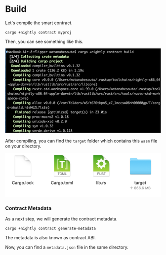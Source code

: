 # Build

Let's compile the smart contract.

```text
cargo +nightly contract myproj
```

Then, you can see something like this.

![](../../.gitbook/assets/sukurnshotto-2020-06-21-103323png.png)

After compiling, you can find the `target` folder which contains  this  `wasm` file on your directory.

![](../../.gitbook/assets/sukurnshotto-2020-06-21-103443png.png)

### Contract Metadata

As a next step,  we will generate the contract metadata.

```text
cargo +nightly contract generate-metadata
```

The metadata is also known as contract ABI.

 Now, you can find a `metadata.json` file in the same directory.

